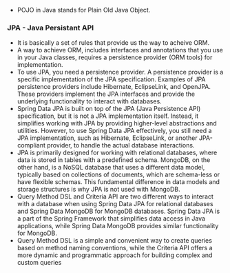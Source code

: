 - POJO in Java stands for Plain Old Java Object. 


### JPA - Java Persistant API 
- It is basically a set of rules that provide us the way to acheive ORM.
 - A way to achieve ORM, includes interfaces and annotations that you use in your Java classes, requires a persistence provider (ORM tools) for implementation.
 - To use JPA, you need a persistence provider. A persistence provider is a specific implementation of the JPA specification. Examples of JPA persistence providers include Hibernate, EclipseLink, and OpenJPA. These providers implement the JPA interfaces and provide the underlying functionality to interact with databases.
 - Spring Data JPA is built on top of the JPA (Java Persistence API) specification, but it is not a JPA implementation itself. Instead, it simplifies working with JPA by providing higher-level abstractions and utilities. However, to use Spring Data JPA effectively, you still need a JPA implementation, such as Hibernate, EclipseLink, or another JPA-compliant provider, to handle the actual database interactions.
 - JPA is primarily designed for working with relational databases, where data is stored in tables with a predefined schema. MongoDB, on the other hand, is a NoSQL database that uses a different data model, typically based on collections of documents, which are schema-less or have flexible schemas. This fundamental difference in data models and storage structures is why JPA is not used with MongoDB.
 - Query Method DSL and Criteria API are two different ways to interact with a database when using Spring Data JPA for relational databases and Spring Data MongoDB for MongoDB databases.
Spring Data JPA is a part of the Spring Framework that simplifies data access in Java applications, while Spring Data MongoDB provides similar functionality for MongoDB.
 - Query Method DSL is a simple and convenient way to create queries based on method naming conventions, while the Criteria API offers a more dynamic and programmatic approach for building complex and custom queries